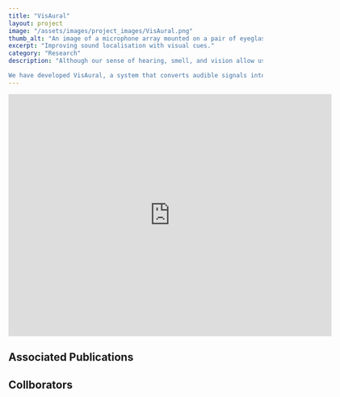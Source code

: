 ```yaml
---
title: "VisAural"
layout: project
image: "/assets/images/project_images/VisAural.png"
thumb_alt: "An image of a microphone array mounted on a pair of eyeglasses, with LEDs at the left and right"
excerpt: "Improving sound localisation with visual cues."
category: "Research"
description: "Although our sense of hearing, smell, and vision allow us to perceive things at a distance, the detection of many day-to-day events relies exclusively on our hearing. For example, finding a ringing phone lost in a sofa, hearing a child cry in another room, and use of a car alarm to locate a vehicle in a car park. However, individuals with total or partial hearing loss have difficulty detecting the audible signals in these situations.

We have developed VisAural, a system that converts audible signals into visual cues. Using an array of head-mounted microphones, VisAural detects the direction of a sound, and places LEDs at the periphery of the user’s visual field to guide them to the source of the sound. We tested VisAural with nine people with hearing impairments and found that this approach holds great promise but needs to be made more responsive before it can be truly helpful."
---
```

<iframe class="container wrap" src="https://player.vimeo.com/video/217648467" width="640" height="480" frameborder="0" webkitallowfullscreen mozallowfullscreen allowfullscreen></iframe>

## Associated Publications

## Collborators
